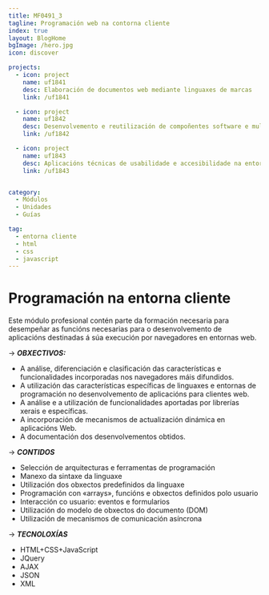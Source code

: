 ```yaml
---
title: MF0491_3
tagline: Programación web na contorna cliente
index: true
layout: BlogHome
bgImage: /hero.jpg
icon: discover

projects:
  - icon: project
    name: uf1841
    desc: Elaboración de documentos web mediante linguaxes de marcas
    link: /uf1841

  - icon: project
    name: uf1842
    desc: Desenvolvemento e reutilización de compoñentes software e multimedia mediante linguaxes de guión
    link: /uf1842

  - icon: project
    name: uf1843
    desc: Aplicacións técnicas de usabilidade e accesibilidade na entorna cliente
    link: /uf1843


category:
  - Módulos
  - Unidades
  - Guías

tag:
  - entorna cliente
  - html
  - css
  - javascript
---
```


# Programación na entorna cliente

Este módulo profesional contén parte da formación necesaria para desempeñar as funcións necesarias para o desenvolvemento de aplicacións destinadas á súa execución por navegadores en entornas web.

&rarr; ***OBXECTIVOS:***

- A análise, diferenciación e clasificación das características e funcionalidades incorporadas nos navegadores máis difundidos.
- A utilización das características específicas de linguaxes e entornas de programación no desenvolvemento de aplicacións para clientes web.
- A análise e a utilización de funcionalidades aportadas por librerías xerais e específicas.
- A incorporación de mecanismos de actualización dinámica en aplicacións Web.
- A documentación dos desenvolvementos obtidos.

&rarr; ***CONTIDOS***

- Selección de arquitecturas e ferramentas de programación
- Manexo da sintaxe da linguaxe
- Utilización dos obxectos predefinidos da linguaxe
- Programación con «arrays», funcións e obxectos definidos polo usuario
- Interacción co usuario: eventos e formularios
- Utilización do modelo de obxectos do documento (DOM)
- Utilización de mecanismos de comunicación asíncrona

&rarr; ***TECNOLOXÍAS***

- HTML+CSS+JavaScript
- JQuery
- AJAX
- JSON
- XML